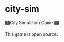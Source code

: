 # city-sim
🏙City Simulation Game 🏙                                           

This game is open source.
